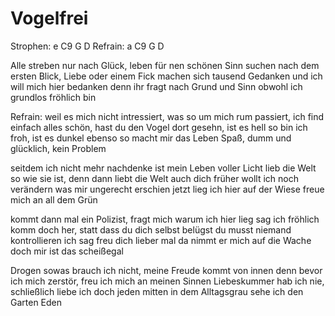 # Vogelfrei

Strophen: e	C9	G	D
Refrain: a	C9	G	D

Alle streben nur nach Glück, leben für nen schönen Sinn
suchen nach dem ersten Blick, Liebe oder einem Fick
machen sich tausend Gedanken und ich will mich hier bedanken
denn ihr fragt nach Grund und Sinn obwohl ich grundlos fröhlich bin

Refrain:
weil es mich nicht intressiert, was so um mich rum passiert,
ich find einfach alles schön, hast du den Vogel dort gesehn,
ist es hell so bin ich froh, ist es dunkel ebenso
so macht mir das Leben Spaß, dumm und glücklich, kein Problem

seitdem ich nicht mehr nachdenke ist mein Leben voller Licht
lieb die Welt so wie sie ist, denn dann liebt die Welt auch dich
früher wollt ich noch verändern was mir ungerecht erschien
jetzt lieg ich hier auf der Wiese freue mich an all dem Grün

kommt dann mal ein Polizist, fragt mich warum ich hier lieg
sag ich fröhlich komm doch her, statt dass du dich selbst belügst
du musst niemand kontrollieren ich sag freu dich lieber mal
da nimmt er mich auf die Wache doch mir ist das scheißegal

Drogen sowas brauch ich nicht, meine Freude kommt von innen
denn bevor ich mich zerstör, freu ich mich an meinen Sinnen
Liebeskummer hab ich nie, schließlich liebe ich doch jeden
mitten in dem Alltagsgrau sehe ich den Garten Eden
